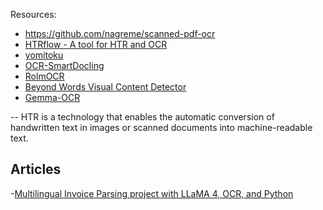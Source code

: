 Resources:
- https://github.com/nagreme/scanned-pdf-ocr
- [HTRflow - A tool for HTR and OCR](https://huggingface.co/blog/Gabriel/htrflow)
- [yomitoku](https://note.com/npaka/n/n807fa0526997)
- [OCR-SmartDocling](https://pub.towardsai.net/building-local-ocr-application-smoldocling-a-step-by-step-guide-part-1-2bc900bd56e9)
- [RolmOCR](https://huggingface.co/reducto/RolmOCR)
- [Beyond Words Visual Content Detector](https://huggingface.co/biglam/historic-newspaper-illustrations-yolov11)
- [Gemma-OCR](https://github.com/ricochetservice/Gemma3_OCR_Text_Extractor_LLM/blob/main/Gemma3_OCR.py)

-- HTR is a technology that enables the automatic conversion of handwritten text in images or scanned documents into machine-readable text. 

## Articles
-[Multilingual Invoice Parsing project with LLaMA 4, OCR, and Python](http://pub.towardsai.net/multilingual-invoice-parsing-project-with-llama-4-ocr-and-python-4649a62ba2dc)
